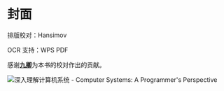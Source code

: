 # 封面

排版校对：Hansimov

OCR 支持：WPS PDF

感谢[**九卿**](https://github.com/taseikyo)为本书的校对作出的贡献。

![&#x6DF1;&#x5165;&#x7406;&#x89E3;&#x8BA1;&#x7B97;&#x673A;&#x7CFB;&#x7EDF; - Computer Systems: A Programmer&apos;s Perspective](.gitbook/assets/shen-ru-li-jie-ji-suan-ji-xi-tong-yuan-shu-di-3-ban-.pdf..2020092219095231900.png)



